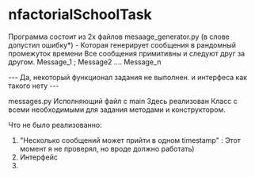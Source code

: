 # nfactorialSchoolTask
Программа состоит из 2х файлов 
mesaage_generator.py (в слове допустил ошибку*) - Которая генерирует сообщения в рандомный промежуток времени
Все сообщения примитивны и следуют друг за другом. 
Message_1 ; Message2 .... Message_n

--- Да, некоторый функционал задания не выполнен. и интерфеса как такого нету ---

messages.py
Исполняющий файл с main
Здесь реализован Класс с всеми необходимыми для задания методами и конструктором.



Что не было реализованно: 
1) "Несколько сообщений может прийти в одном timestamp" : Этот момент я не проверял, но вроде должно работать)
2) Интерфейс
3) 
